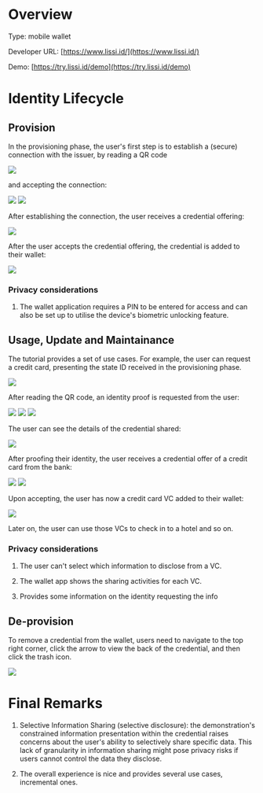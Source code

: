 # Overview

Type: mobile wallet

Developer URL: [https://www.lissi.id/](https://www.lissi.id/)

Demo: [https://try.lissi.id/demo](https://try.lissi.id/demo)

# Identity Lifecycle

## Provision

In the provisioning phase, the user's first step is to establish a (secure) connection with the issuer, by reading a QR code 

<img src="../imgs/wallets/lissi/1-lissi-demo-page.png">

and accepting the connection:

<img src="../imgs/wallets/lissi/lissi-accept-connection.png">

<img src="../imgs/wallets/lissi/lissi-accept-connection2.png">

After establishing the connection, the user receives a credential offering:

<img src="../imgs/wallets/lissi/lissi-credential-offering.png">


After the user accepts the credential offering, the credential is added to their wallet:

<img src="../imgs/wallets/lissi/lissi-credential-accepted.png">


### Privacy considerations
1. The wallet application requires a PIN to be entered for access and can also be set up to utilise the device's biometric unlocking feature.

## Usage, Update and Maintainance

The tutorial provides a set of use cases. For example, the user can request a credit card, presenting the state ID received in the provisioning phase.


<img src="../imgs/wallets/lissi/2-lissi-demo-page.png">


After reading the QR code, an identity proof is requested from the user:


<img src="../imgs/wallets/lissi/lissi-proof-for-credit-card.png">



<img src="../imgs/wallets/lissi/lissi-proof-request-send.png">

<img src="../imgs/wallets/lissi/lissi-proof-request-sent-ok.png">

The user can see the details of the credential shared:

<img src="../imgs/wallets/lissi/lissi-proof-request-sent-details.png">

After proofing their identity, the user receives a credential offer of a credit card from the bank:


<img src="../imgs/wallets/lissi/lissi-bank-credential-offer.png">

<img src="../imgs/wallets/lissi/lissi-bank-credential-offer-accept.png">


Upon accepting, the user has now a credit card VC added to their wallet:

<img src="../imgs/wallets/lissi/lissi-bank-credit-card-accepted.png">

Later on, the user can use those VCs to check in to a hotel and so on.

### Privacy considerations

1. The user can't select which information to disclose from a VC.

2. The wallet app shows the sharing activities for each VC.

3. Provides some information on the identity requesting the info

## De-provision

To remove a credential from the wallet, users need to navigate to the top right corner, click the arrow to view the back of the credential, and then click the trash icon.

<img src="../imgs/wallets/lissi/lissi-delete-credential.png">

# Final Remarks

1. Selective Information Sharing (selective disclosure): the demonstration's constrained information presentation within the credential raises concerns about the user's ability to selectively share specific data. This lack of granularity in information sharing might pose privacy risks if users cannot control the data they disclose.

2. The overall experience is nice and provides several use cases, incremental ones.